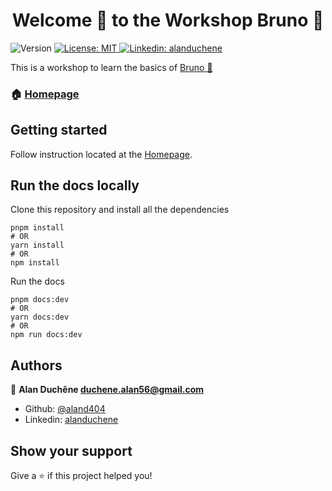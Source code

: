 <h1 style="text-align: center">Welcome 👋 to the Workshop Bruno 🐶 </h1>
<p>
  <img alt="Version" src="https://img.shields.io/badge/version-1.0.0-blue.svg?cacheSeconds=2592000&style=for-the-badge" />
  <a href="#" target="_blank">
    <img alt="License: MIT" src="https://img.shields.io/badge/License-MIT-yellow.svg?style=for-the-badge" />
  </a>
  <a href="https://www.linkedin.com/in/alanduchene/" target="_blank">
    <img alt="Linkedin: alanduchene" src="https://img.shields.io/badge/LinkedIn-Connect-blue?style=for-the-badge&logo=linkedin&logoColor=white" />
  </a>
</p>

This is a workshop to learn the basics of [Bruno 🐶](https://www.usebruno.com/)


### 🏠 [Homepage](https://aland404.github.io/workshop-bruno/)

## Getting started

Follow instruction located at the [Homepage](https://aland404.github.io/workshop-bruno/).

## Run the docs locally

Clone this repository and install all the dependencies

```shell
pnpm install
# OR
yarn install
# OR
npm install
```

Run the docs

```shell
pnpm docs:dev
# OR
yarn docs:dev
# OR
npm run docs:dev
```

## Authors

👤 **Alan Duchêne <duchene.alan56@gmail.com>**

- Github: [@aland404](https://github.com/aland404)
- Linkedin: [alanduchene](https://www.linkedin.com/in/alanduchene/)

## Show your support

Give a ⭐️ if this project helped you!
